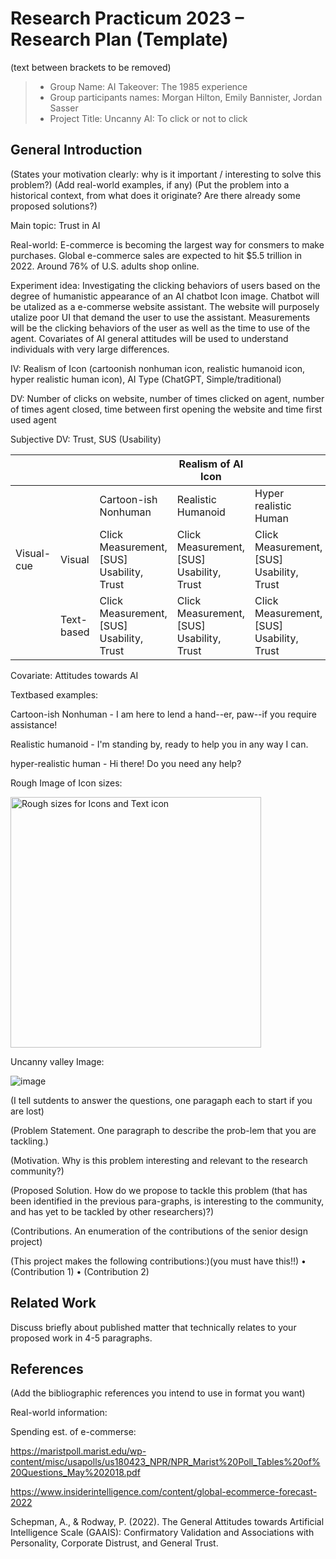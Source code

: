 # Research Practicum 2023 – Research Plan (Template)
(text between brackets to be removed)

> * Group Name: AI Takeover: The 1985 experience
> * Group participants names: Morgan Hilton, Emily Bannister, Jordan Sasser
> * Project Title: Uncanny AI: To click or not to click

## General Introduction

(States your motivation clearly: why is it important / interesting to solve this problem?)
(Add real-world examples, if any)
(Put the problem into a historical context, from what does it originate? Are there already some proposed solutions?)

Main topic: Trust in AI

Real-world: E-commerce is becoming the largest way for consmers to make purchases. Global e-commerce sales are expected to hit $5.5 trillion in 2022. Around 76% of U.S. adults shop online.

Experiment idea: Investigating the clicking behaviors of users based on the degree of humanistic appearance of an AI chatbot Icon image. Chatbot will be utalized as a e-commerse website assistant. The website will purposely utalize poor UI that demand the user to use the assistant. Measurements will be the clicking behaviors of the user as well as the time to use of the agent. Covariates of AI general attitudes will be used to understand individuals with very large differences.

IV: Realism of Icon (cartoonish nonhuman icon, realistic humanoid icon, hyper realistic human icon), AI Type (ChatGPT, Simple/traditional)

DV: Number of clicks on website, number of times clicked on agent, number of times agent closed, time between first opening the website and time first used agent

Subjective DV: Trust, SUS (Usability)

|            |            |                                           | Realism of AI Icon                        |                                           |
|------------|------------|-------------------------------------------|-------------------------------------------|-------------------------------------------|
|            |            | Cartoon-ish Nonhuman                      | Realistic Humanoid                        | Hyper realistic Human                     |
| Visual-cue | Visual     | Click Measurement, [SUS] Usability, Trust | Click Measurement, [SUS] Usability, Trust | Click Measurement, [SUS] Usability, Trust |
|            | Text-based | Click Measurement, [SUS] Usability, Trust | Click Measurement, [SUS] Usability, Trust | Click Measurement, [SUS] Usability, Trust |

Covariate: Attitudes towards AI

Textbased examples:

Cartoon-ish Nonhuman - I am here to lend a hand--er, paw--if you require assistance!

Realistic humanoid - I'm standing by, ready to help you in any way I can.

hyper-realistic human - Hi there! Do you need any help?

Rough Image of Icon sizes:

<img width="401" alt="Rough sizes for Icons and Text icon" src="https://user-images.githubusercontent.com/18073824/213321799-edd3eb14-6789-49e6-9383-f114404dccf4.png">

Uncanny valley Image:

![image](https://user-images.githubusercontent.com/18073824/216189693-829c4eeb-021b-4ce5-96b0-b1942093010b.png)

(I tell sutdents to answer the questions, one paragaph each to start if you are lost)

(Problem Statement. One paragraph to describe the prob-lem that you are tackling.)

(Motivation. Why is this problem interesting and relevant to the research community?)

(Proposed Solution. How do we propose to tackle this problem (that has been identified in the previous para-graphs, is interesting to the community, and has yet to be tackled by other researchers)?)

(Contributions. An enumeration of the contributions of the senior design project)

(This project makes the following contributions:)(you must have this!!)
•	(Contribution 1)
•	(Contribution 2)


## Related Work

Discuss briefly about published matter that technically relates to your proposed work in 4-5 paragraphs.

## References 

(Add the bibliographic references you intend to use in format you want)

Real-world information:

Spending est. of e-commerse:

https://maristpoll.marist.edu/wp-content/misc/usapolls/us180423_NPR/NPR_Marist%20Poll_Tables%20of%20Questions_May%202018.pdf



https://www.insiderintelligence.com/content/global-ecommerce-forecast-2022

Schepman, A., & Rodway, P. (2022). The General Attitudes towards Artificial Intelligence Scale (GAAIS): Confirmatory Validation and Associations with Personality, Corporate Distrust, and General Trust.




